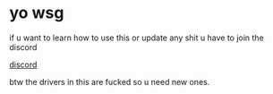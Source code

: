 # yo wsg

if u want to learn how to use this or update any shit u have to join the discord

[discord](https://dsc.gg/subzerofn)

btw the drivers in this are fucked so u need new ones.

